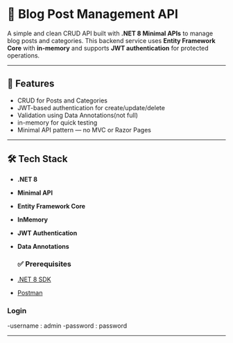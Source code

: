 # 📝 Blog Post Management API

A simple and clean CRUD API built with **.NET 8 Minimal APIs** to manage blog posts and categories. This backend service uses **Entity Framework Core** with **in-memory** and supports **JWT authentication** for protected operations.

---

## 📌 Features

- CRUD for Posts and Categories
- JWT-based authentication for create/update/delete
- Validation using Data Annotations(not full)
- in-memory for quick testing
- Minimal API pattern — no MVC or Razor Pages

---

## 🛠️ Tech Stack

- **.NET 8**
- **Minimal API**
- **Entity Framework Core**
- **InMemory**
- **JWT Authentication**
- **Data Annotations**

  ### ✅ Prerequisites

- [.NET 8 SDK](https://dotnet.microsoft.com/en-us/download)
- [Postman](https://www.postman.com/) 

 ### Login
-username : admin
-password : password

---
